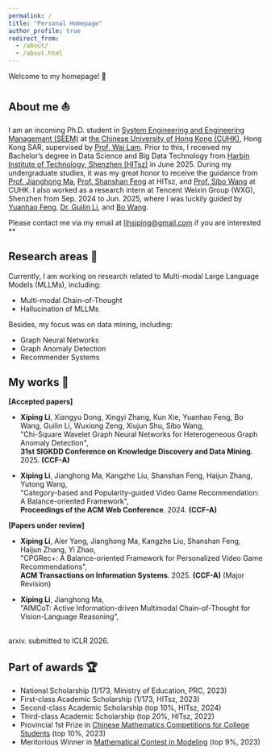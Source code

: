 ```yaml
---
permalink: /
title: "Personal Homepage"
author_profile: true
redirect_from: 
  - /about/
  - /about.html
---
```


Welcome to my homepage! 🦇



About me ⛵
------

I am an incoming Ph.D. student in [System Engineering and Engineering Managemant (SEEM)](https://www.se.cuhk.edu.hk/) at [the Chinese University of Hong Kong (CUHK)](https://www.cuhk.edu.hk/english/), Hong Kong SAR, supervised by [Prof. Wai Lam](https://www.se.cuhk.edu.hk/people/academic-staff/prof-lam-wai/). Prior to this, I received my Bachelor’s degree in Data Science and Big Data Technology from [Harbin Institute of Technology, Shenzhen (HITsz)](https://www.hitsz.edu.cn/index.html) in June 2025. During my undergraduate studies, it was my great honor to receive the guidance from [Prof. Jianghong Ma](https://faculty.hitsz.edu.cn/majianghong), [Prof. Shanshan Feng](https://jszy.whu.edu.cn/fengshanshan12/zh_CN/) at HITsz, and [Prof. Sibo Wang](https://www1.se.cuhk.edu.hk/~swang/) at CUHK. I also worked as a research intern at Tencent Weixin Group (WXG), Shenzhen from Sep. 2024 to Jun. 2025, where I was luckily guided by [Yuanhao Feng](https://openreview.net/profile?id=~Yuanhao_Feng2), [Dr. Guilin Li](https://openreview.net/profile?id=~Guilin_Li2), and [Bo Wang](https://openreview.net/profile?id=~Bo_Wang50). 



Please contact me via my email at lihsiping@gmail.com if you are interested **



Research areas 🔬
------
Currently, I am working on research related to Multi-modal Large Language Models (MLLMs), including:
- Multi-modal Chain-of-Thought
- Hallucination of MLLMs

Besides, my focus was on data mining, including:
- Graph Neural Networks
- Graph Anomaly Detection
- Recommender Systems


My works 📝
------
**[Accepted papers]** <br>
- **Xiping Li**, Xiangyu Dong, Xingyi Zhang, Kun Xie, Yuanhao Feng, Bo Wang, Guilin Li, Wuxiong Zeng, Xiujun Shu, Sibo Wang,<br>
"Chi-Square Wavelet Graph Neural Networks for Heterogeneous Graph Anomaly Detection",<br>
**31st SIGKDD Conference on Knowledge Discovery and Data Mining**. 2025. **(CCF-A)**

- **Xiping Li**, Jianghong Ma, Kangzhe Liu, Shanshan Feng, Haijun Zhang, Yutong Wang,<br>
"Category-based and Popularity-guided Video Game Recommendation: A Balance-oriented Framework",<br>
**Proceedings of the ACM Web Conference**. 2024. **(CCF-A)**

**[Papers under review]** <br>
- **Xiping Li**, Aier Yang, Jianghong Ma, Kangzhe Liu, Shanshan Feng, Haijun Zhang, Yi Zhao,<br>
"CPGRec+: A Balance-oriented Framework for Personalized Video Game Recommendations",<br>
**ACM Transactions on Information Systems**. 2025. **(CCF-A)** (Major Revision)

- **Xiping Li**, Jianghong Ma, <br>
"AIMCoT: Active Information-driven Multimodal Chain-of-Thought for Vision-Language Reasoning",
<br>
arxiv. submitted to ICLR 2026.

Part of awards 🏆
------
- National Scholarship (1/173, Ministry of Education, PRC, 2023)
- First-class Academic Scholarship (1/173, HITsz, 2023)
- Second-class Academic Scholarship (top 10%, HITsz, 2024)
- Third-class Academic Scholarship (top 20%, HITsz, 2022)
- Provincial 1st Prize in [Chinese Mathematics Competitions for College Students](https://www.cmathc.org.cn/) (top 10%, 2023)
- Meritorious Winner in [Mathematical Contest in Modeling](https://www.comap.com/contests/mcm-icm) (top 9%, 2023)

